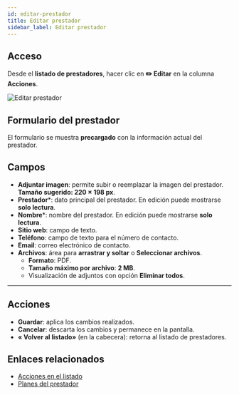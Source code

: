 ```yaml
---
id: editar-prestador
title: Editar prestador
sidebar_label: Editar prestador
---
```


## Acceso

Desde el **listado de prestadores**, hacer clic en **✏️ Editar** en la columna **Acciones**.

![Editar prestador](/img/producto/editar-prestador.png)


<!-- > En la parte superior de la pantalla se muestra el enlace **« Volver al listado»**. -->

## Formulario del prestador

El formulario se muestra **precargado** con la información actual del prestador.

## Campos

- **Adjuntar imagen**: permite subir o reemplazar la imagen del prestador. **Tamaño sugerido: 220 × 198 px**.  
- **Prestador***: dato principal del prestador. En edición puede mostrarse **solo lectura**.  
- **Nombre***: nombre del prestador. En edición puede mostrarse **solo lectura**.  
- **Sitio web**: campo de texto.  
- **Teléfono**: campo de texto para el número de contacto.  
- **Email**: correo electrónico de contacto.  
- **Archivos**: área para **arrastrar y soltar** o **Seleccionar archivos**.  
  - **Formato**: PDF.  
  - **Tamaño máximo por archivo**: **2 MB**.  
  - Visualización de adjuntos con opción **Eliminar todos**.

---

## Acciones

- **Guardar**: aplica los cambios realizados.  
- **Cancelar**: descarta los cambios y permanece en la pantalla.  
- **« Volver al listado»** (en la cabecera): retorna al listado de prestadores.





## Enlaces relacionados

- [Acciones en el listado](./acciones-listado)  
- [Planes del prestador](./planes-del-prestador)
